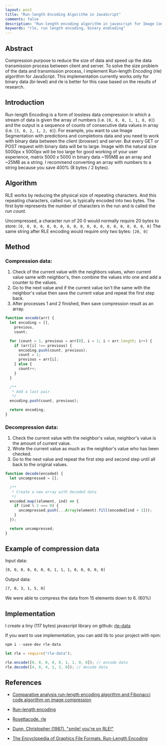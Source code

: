```yaml
---
layout: post
title: "Run-length Encoding Algorithm in JavaScript"
comments: false
description: "Run-length encoding algorithm in javascript for Image Compression"
keywords: "rle, run length encoding, binary endcoding"
---
```


## Abstract

Compression purpose to reduce the size of data and speed up the data transmission process between client and server. To solve the size problem of the data and transmission process, I implement Run-length Encoding (rle) algorithm for JavaScript. This implementation currently works only for binary data (bi-level) and rle is better for this case based on the results of research.

## Introduction

Run-length Encoding is a form of lossless data compression in which a stream of data is given the array of numbers (i.e. `[0, 0, 0, 1, 1, 0, 0]`) and the output is a sequence of counts of consecutive data values in array (i.e. `[3, 0, 2, 1, 2, 0]`). For example, you want to use Image Segmentation with predictions and completions data and you need to work with binary data between the client (browser) and server. But every GET or POST request with binary data will be to large. Image with the natural size 5000px x 5000px will be too large for good working of your user experience, matrix 5000 x 5000 in binary data ~195MB as an array and ~25MB as a string. I recommend converting an array with numbers to a string because you save 400% (8 bytes / 2 bytes).

## Algorithm

RLE works by reducing the physical size of repeating characters. And this repeating characters, called _run_, is typically encoded into two bytes. The first byte represents the number of characters in the run and is called the _run count_.

Uncompressed, a character run of 20 0 would normally require 20 bytes to store:
`[0, 0, 0, 0, 0, 0, 0, 0, 0, 0, 0, 0, 0, 0, 0, 0, 0, 0, 0, 0]`
The same string after RLE encoding would require only two bytes:
`[20, 0]`

## Method

### Compression data:

1. Check of the current value with the neighbors values, when current value same with neighbor's, then combine the values into one and add a counter to the values.
2. Go to the next value and if the current value isn't the same with the neighbor's value then save the current value and repeat the first step back.
3. After processes 1 and 2 finished, then save compression result as an array.

```javascript
function encode(arr) {
  let encoding = [],
    previous,
    count;

  for (count = 1, previous = arr[0], i = 1; i < arr.length; i++) {
    if (arr[i] !== previous) {
      encoding.push(count, previous);
      count = 1;
      previous = arr[i];
    } else {
      count++;
    }
  }

  /**
   * Add a last pair
   */
  encoding.push(count, previous);

  return encoding;
}
```

### Decompression data:

1. Check the current value with the neighbor's value, neighbor's value is the amount of current value.
2. Wrote the current value as much as the neighbor's value who has been checked.
3. Go to the next value and repeat the first step and second step until all back to the original values.

```javascript
function decode(encoded) {
  let uncompressed = [];

  /**
   * Create a new array with decoded data
   */
  encoded.map((element, ind) => {
    if (ind % 2 === 0) {
      uncompressed.push(...Array(element).fill(encoded[ind + 1]));
    }
  });

  return uncompressed;
}
```

## Example of compression data

Input data:

```bash
[0, 0, 0, 0, 0, 0, 0, 1, 1, 1, 0, 0, 0, 0, 0]
```

Output data:

```bash
[7, 0, 3, 1, 5, 0]
```

We were able to compress the data from 15 elements down to 6. (60%)

## Implementation

I create a tiny (117 bytes) javascript library on github: [rle-data](https://github.com/shevchenkonik/rle-data)

If you want to use implementation, you can add lib to your project with npm:

```javascript
npm i --save-dev rle-data

let rle = require("rle-data");

rle.encode([0, 0, 0, 0, 0, 1, 1, 0, 0]); // encode data
rle.decode([4, 0, 4, 1, 3, 0]); // decode data
```

## References

- [Comparative analysis run-length encoding algorithm and Fibonacci code algorithm on image compression](https://www.researchgate.net/publication/334632557_Comparative_Analysis_Run-Length_Encoding_Algorithm_and_Fibonacci_Code_Algorithm_on_Image_Compression)

- [Run-length encoding](https://en.wikipedia.org/wiki/Run-length_encoding)

- [Rosettacode. rle](http://rosettacode.org/wiki/Run-length_encoding)

- [Dunn, Christopher (1987). "smile! you're on RLE!"](http://csbruce.com/cbm/transactor/pdfs/trans_v7_i06.pdf)

- [The Encyclopedia of Graphics File Formats. Run-Length Encoding](https://www.fileformat.info/mirror/egff/ch09_03.htm)
